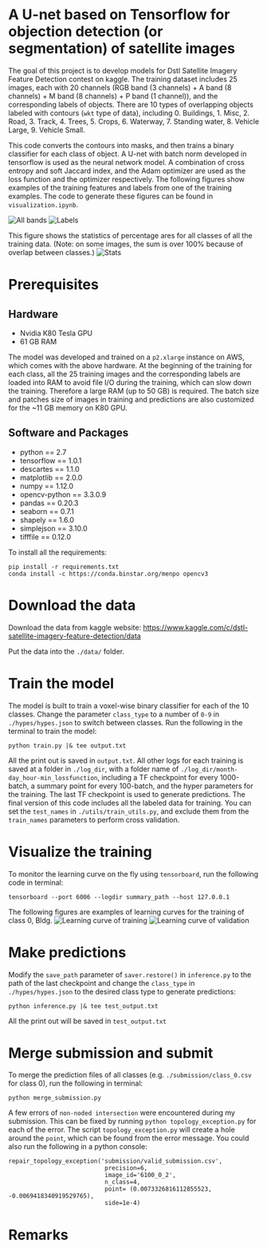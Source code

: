 # A U-net based on Tensorflow for objection detection (or segmentation) of satellite images

The goal of this project is to develop models for Dstl Satellite Imagery Feature Detection contest on kaggle. The training dataset includes 25 images, each with 20 channels (RGB band (3 channels)  + A band (8 channels) + M band (8 channels) + P band (1 channel)), and the corresponding labels of objects. There are 10 types of overlapping objects labeled with contours (`wkt` type of data), including 0. Buildings, 1. Misc, 2. Road, 3. Track, 4. Trees, 5. Crops, 6. Waterway, 7. Standing water, 8. Vehicle Large, 9. Vehicle Small. 

This code converts the contours into masks, and then trains a binary classifier for each class of object. A U-net with batch norm developed in tensorflow is used as the neural network model. A combination of cross entropy and soft Jaccard index, and the Adam optimizer are used as the loss function and the optimizer respectively. The following figures show examples of the training features and labels from one of the training examples. The code to generate these figures can be found in `visualization.ipynb`.

![All bands](https://user-images.githubusercontent.com/6231739/29629077-8f59cdc8-8805-11e7-92d1-978bfc3b2f6d.png)
![Labels](https://user-images.githubusercontent.com/6231739/29629079-915f1f4c-8805-11e7-9c02-02e1c40500f7.png)

This figure shows the statistics of percentage ares for all classes of all the training data. (Note: on some images, the sum is over 100% because of overlap between classes.)
![Stats](https://user-images.githubusercontent.com/6231739/29629084-94624fde-8805-11e7-913b-f852ec4d79f8.png)

# Prerequisites
## Hardware
* Nvidia K80 Tesla GPU
* 61 GB RAM

The model was developed and trained on a `p2.xlarge` instance on AWS, which comes with the above hardware. At the beginning of the training for each class, all the 25 training images and the corresponding labels are loaded into RAM to avoid file  I/O during the training, which can slow down the training. Therefore a large RAM (up to 50 GB) is required. The batch size and patches size of images in training and predictions are also customized for the ~11 GB memory on K80 GPU.

## Software and Packages
* python == 2.7
* tensorflow == 1.0.1
* descartes == 1.1.0
* matplotlib == 2.0.0
* numpy == 1.12.0
* opencv-python == 3.3.0.9
* pandas == 0.20.3
* seaborn == 0.7.1
* shapely == 1.6.0
* simplejson == 3.10.0
* tifffile == 0.12.0

To install all the requirements:
```
pip install -r requirements.txt
conda install -c https://conda.binstar.org/menpo opencv3
```


# Download the data

Download the data from kaggle website: https://www.kaggle.com/c/dstl-satellite-imagery-feature-detection/data

Put the data into the `./data/` folder.

# Train the model
The model is built to train a voxel-wise binary classifier for each of the 10 classes. Change the parameter `class_type` to a number of `0-9` in `./hypes/hypes.json` to switch between classes. Run the following in the terminal to train the model:
```
python train.py |& tee output.txt
```
All the print out is saved in `output.txt`. All other logs for each training is saved at a folder in `./log_dir`, with a folder name of `./log_dir/month-day_hour-min_lossfunction`, including a TF checkpoint for every 1000-batch, a summary point for every 100-batch, and the hyper parameters for the training. The last TF checkpoint is used to generate predictions.
The final version of this code includes all the labeled data for training. You can set the `test_names` in `./utils/train_utils.py`, and exclude them from the `train_names` parameters to perform cross validation.

# Visualize the training
To monitor the learning curve on the fly using `tensorboard`, run the following code in terminal:
```
tensorboard --port 6006 --logdir summary_path --host 127.0.0.1
```
The following figures are examples of learning curves for the training of class 0, Bldg.
![Learning curve of training](https://user-images.githubusercontent.com/6231739/29622323-1a8557e2-87f1-11e7-9110-96f7a9a2a4ef.png)
![Learning curve of validation](https://user-images.githubusercontent.com/6231739/29622328-1d16a7cc-87f1-11e7-8137-4cd07c1d9af7.png)

# Make predictions
Modify the `save_path` parameter of `saver.restore()` in `inference.py` to the path of the last checkpoint and change the `class_type` in `./hypes/hypes.json` to the desired class type to generate predictions:
```
python inference.py |& tee test_output.txt
```
All the print out will be saved in `test_output.txt`
# Merge submission and submit
To merge the prediction files of all classes (e.g. `./submission/class_0.csv` for class 0), run the following in terminal:
```
python merge_submission.py
```
A few errors of `non-noded intersection` were encountered during my submission. This can be fixed by running `python topology_exception.py` for each of the error. The script `topology_exception.py` will create a hole around the `point`, which can be found from the error message. You could also run the following in a python console:

```
repair_topology_exception('submission/valid_submission.csv', 
                           precision=6, 
                           image_id='6100_0_2',
                           n_class=4,
                           point= (0.0073326816112855523, -0.0069418340919529765),
                           side=1e-4)
```
# Remarks
